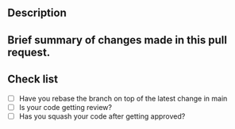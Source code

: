 ## Description

Brief summary of changes made in this pull request.
- 

## Check list

- [ ] Have you rebase the branch on top of the latest change in main
- [ ] Is your code getting review?
- [ ] Has you squash your code after getting approved?
